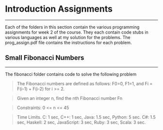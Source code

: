 # Introduction Assignments 
-----

Each of the folders in this section contain the various programming assignments for week 2 of the course.  They each contain code stubs in various languages as well at my solution for the problems.  The prog_assign.pdf file contains the instructions for each problem.
  
## Small Fibonacci Numbers
------

The fibonacci folder contains code to solve the following problem

> The Fibonacci numbers are defined as follows: F0=0, F1=1, and Fi = F(i-1) + F(i-2) for i >= 2.
 
> Given an integer n, find the nth Fibonacci number Fn

>Constraints: 0 <= n <= 45

> Time Limits. C: 1 sec, C++: 1 sec, Java: 1.5 sec, Python: 5 sec. C#: 1.5 sec, Haskell: 2 sec, JavaScript:
  3 sec, Ruby: 3 sec, Scala: 3 sec.

